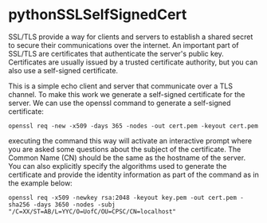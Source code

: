 # pythonSSLSelfSignedCert

SSL/TLS provide a way for clients and servers to establish a shared secret to secure their communications over the internet.
An important part of SSL/TLS are certificates that authenticate the server's public key. Certificates are usually issued by a
trusted certificate authority, but you can also use a self-signed certificate.

This is a simple echo client and server that communicate over a TLS channel. To make this work we generate a self-signed certificate for the server. We can use the openssl command to generate a self-signed certificate:


`openssl req -new -x509 -days 365 -nodes -out cert.pem -keyout cert.pem`

executing the command this way will activate an interactive prompt where you are asked some questions about the subject of the certificate. The Common Name (CN) should be the same as the hostname of the server. You can also explicitly specify the algorithms used to generate the certificate and provide the identity information as part of the command as in the example below:

`openssl req -x509 -newkey rsa:2048 -keyout key.pem -out cert.pem -sha256 -days 3650 -nodes -subj "/C=XX/ST=AB/L=YYC/O=UofC/OU=CPSC/CN=localhost"`
